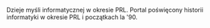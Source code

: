 Dzieje myśli informatycznej w okresie PRL.
Portal poświęcony historii informatyki w okresie PRL i początkach la '90.
